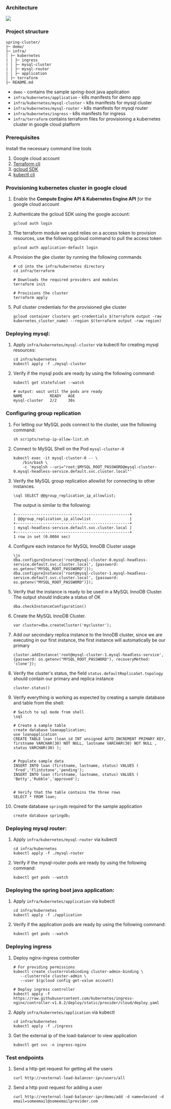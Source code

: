 ### Architecture

![](arch.png)

### Project structure

```
spring-cluster/
├─ demo/
├─ infra/
│ ├─ kubernetes
| | ├─ ingress
| │ ├─ mysql-cluster
| | ├─ mysql-router
| │ ├─ application
│ ├─ terraform
├─ README.md
```

- `demo` - contains the sample spring-boot java application
- `infra/kubernetes/application` - k8s manifests for demo app
- `infra/kubernetes/mysql-cluster` - k8s manifests for mysql cluster
- `infra/kubernetes/mysql-router` - k8s manifests for mysql router
- `infra/kubernetes/ingress` - k8s manifests for ingress
- `infra/terraform` contains terraform files for provisioning a kubernetes cluster in google cloud platform

### Prerequisites

Install the necessary command line tools

1. Google cloud account
2. [Terraform cli](https://developer.hashicorp.com/terraform/install)
3. [gcloud SDK](https://cloud.google.com/sdk/docs/install)
4. [kubectl cli](https://kubernetes.io/docs/tasks/tools/#kubectl)

### Provisioning kubernetes cluster in google cloud

1. Enable the **Compute Engine API & Kubernetes Engine API** ƒor the google cloud account
2. Authenticate the gcloud SDK using the google account:

   ```
   gcloud auth login
   ```

3. The terraform module we used relies on a access token to provision resources, use the following gcloud command to pull the access token

   ```
   gcloud auth application-default login
   ```

4. Provision the gke cluster by running the following commands

   ```
   # cd into the infra/kubernetes directory
   cd infra/terraform

   # Downloads the required providers and modules
   terraform init

   # Provisions the cluster
   terraform apply
   ```

5. Pull cluster credentials for the provisioned gke cluster

   ```
   gcloud container clusters get-credentials $(terraform output -raw kubernetes_cluster_name) --region $(terraform output -raw region)
   ```

### Deploying mysql:

1. Apply `infra/kubernetes/mysql-cluster` via kubectl for creating mysql resources:

   ```
   cd infra/kubernetes
   kubectl apply -f ./mysql-cluster
   ```

2. Verify if the mysql pods are ready by using the following command:

   ```
   kubectl get statefulset --watch

   # output: wait until the pods are ready
   NAME            READY   AGE
   mysql-cluster   2/2     30s
   ```

### Configuring group replication

1. For letting our MySQL pods connect to the cluster, use the following command:

   ```
   sh scripts/setup-ip-allow-list.sh
   ```

2. Connect to MySQL Shell on the Pod `mysql-cluster-0`

   ```
   kubectl exec -it mysql-cluster-0 -- \
       /bin/bash \
       -c 'mysqlsh --uri="root:$MYSQL_ROOT_PASSWORD@mysql-cluster-0.mysql-headless-service.default.svc.cluster.local"'
   ```

3. Verify the MySQL group replication allowlist for connecting to other instances.

   ```
   \sql SELECT @@group_replication_ip_allowlist;
   ```

   The output is similar to the following:

   ```
   +--------------------------------------------------+
   | @@group_replication_ip_allowlist                 |
   +--------------------------------------------------+
   | mysql-headless-service.default.svc.cluster.local |
   +--------------------------------------------------+
   1 row in set (0.0004 sec)
   ```

4. Configure each instance for MySQL InnoDB Cluster usage

   ```
   \js
   dba.configureInstance('root@mysql-cluster-0.mysql-headless-service.default.svc.cluster.local', {password: os.getenv("MYSQL_ROOT_PASSWORD")});
   dba.configureInstance('root@mysql-cluster-1.mysql-headless-service.default.svc.cluster.local', {password: os.getenv("MYSQL_ROOT_PASSWORD")});
   ```

5. Verify that the instance is ready to be used in a MySQL InnoDB Cluster. The output should indicate a status of OK

   ```
   dba.checkInstanceConfiguration()
   ```

6. Create the MySQL InnoDB Cluster.

   ```
   var cluster=dba.createCluster('mycluster');
   ```

7. Add our secondary replica instance to the InnoDB cluster, since we are executing in our first instance, the first instance will automatically be our primary

   ```
   cluster.addInstance('root@mysql-cluster-1.mysql-headless-service', {password: os.getenv("MYSQL_ROOT_PASSWORD"), recoveryMethod: 'clone'});
   ```

8. Verify the cluster's status, the field `status.defaultReplicaSet.topology ` should contain our primary and replica instance

   ```
   cluster.status()
   ```

9. Verify everything is working as expected by creating a sample database and table from the shell:

   ```
   # Switch to sql mode from shell
   \sql

   # Create a sample table
   create database loanapplication;
   use loanapplication
   CREATE TABLE loan (loan_id INT unsigned AUTO_INCREMENT PRIMARY KEY, firstname VARCHAR(30) NOT NULL, lastname VARCHAR(30) NOT NULL , status VARCHAR(30) );


   # Populate sample data
   INSERT INTO loan (firstname, lastname, status) VALUES ( 'Fred','Flintstone','pending');
   INSERT INTO loan (firstname, lastname, status) VALUES ( 'Betty','Rubble','approved');


   # Verify that the table contains the three rows
   SELECT * FROM loan;
   ```

10. Create database `springdb` required for the sample application

    ```
    create database springdb;
    ```

### Deploying mysql router:

1. Apply `infra/kubernetes/mysql-router` via kubectl

   ```
   cd infra/kubernetes
   kubectl apply -f ./mysql-router
   ```

2. Verify if the mysql-router pods are ready by using the following command:

   ```
   kubectl get pods --watch
   ```

### Deploying the spring boot java application:

1. Apply `infra/kubernetes/application` via kubectl

   ```
   cd infra/kubernetes
   kubectl apply -f ./application
   ```

2. Verify if the application pods are ready by using the following command:

   ```
   kubectl get pods --watch
   ```

### Deploying ingress

1. Deploy nginx-ingress controller

   ```
   # For providing permissions
   kubectl create clusterrolebinding cluster-admin-binding \
      --clusterrole cluster-admin \
      --user $(gcloud config get-value account)

   # Deploy ingress controller
   kubectl apply -f https://raw.githubusercontent.com/kubernetes/ingress-nginx/controller-v1.8.2/deploy/static/provider/cloud/deploy.yaml
   ```

2. Apply `infra/kubernetes/application` via kubectl

   ```
   cd infra/kubernetes
   kubectl apply -f ./ingress
   ```

3. Get the external ip of the load-balancer to view application

   ```
   kubectl get svc -n ingress-nginx
   ```

### Test endpoints

1. Send a http get request for getting all the users

   ```
   curl http://<external-load-balancer-ip>/users/all
   ```

2. Send a http post request for adding a user

   ```
   curl http://<external-load-balancer-ip>/demo/add -d name=Second -d email=someemail@someemailprovider.com
   ```
